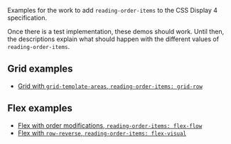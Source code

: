 Examples for the work to add `reading-order-items` to the CSS Display 4 specification.

Once there is a test implementation, these demos should work. Until then, the descriptions explain what should happen with the different values of `reading-order-items`.

## Grid examples

- [Grid with `grid-template-areas`, `reading-order-items: grid-row`](/grid-placement-row.html)

## Flex examples

- [Flex with order modifications, `reading-order-items: flex-flow`](/flex-flow-with-order.html)
- [Flex with `row-reverse`, `reading-order-items: flex-visual`](/flex-row-reverse-visual.html)
